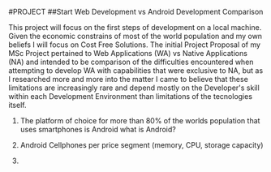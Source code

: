 #PROJECT
##Start Web Development vs Android Development Comparison

This project will focus on the first steps of development on a local machine. Given the economic constrains of most of the world population and my own beliefs I will focus on Cost Free Solutions.
The initial Project Proposal of my MSc Project pertained to Web Applications (WA) vs Native Applications (NA) and intended to be comparison of the difficulties encountered when attempting to develop WA with capabilities that were exclusive to NA, but as I researched more and more into the matter I came to believe that these limitations are increasingly rare and depend mostly on the Developer's skill within each Development Environment than limitations of the tecnologies itself.


1. The platform of choice for more than 80% of the worlds population that uses smartphones is Android
what is Android?

2. Android Cellphones per price segment (memory, CPU, storage capacity)

3.
